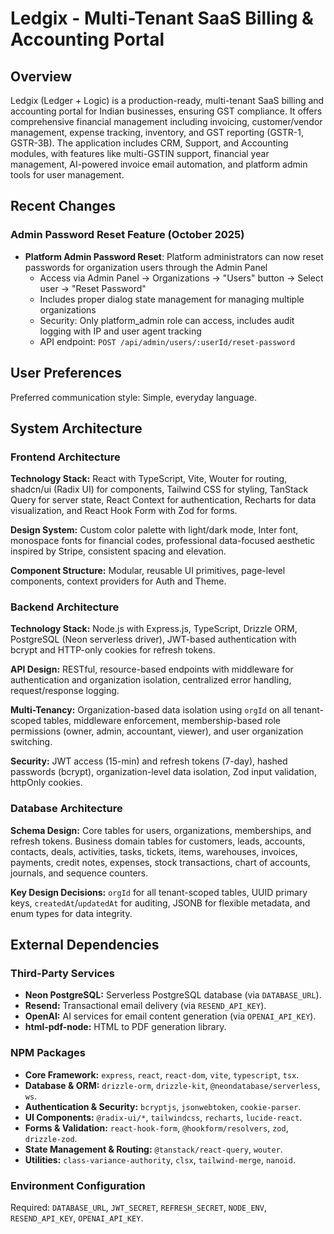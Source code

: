 # Ledgix - Multi-Tenant SaaS Billing & Accounting Portal

## Overview

Ledgix (Ledger + Logic) is a production-ready, multi-tenant SaaS billing and accounting portal for Indian businesses, ensuring GST compliance. It offers comprehensive financial management including invoicing, customer/vendor management, expense tracking, inventory, and GST reporting (GSTR-1, GSTR-3B). The application includes CRM, Support, and Accounting modules, with features like multi-GSTIN support, financial year management, AI-powered invoice email automation, and platform admin tools for user management.

## Recent Changes

### Admin Password Reset Feature (October 2025)
- **Platform Admin Password Reset**: Platform administrators can now reset passwords for organization users through the Admin Panel
  - Access via Admin Panel → Organizations → "Users" button → Select user → "Reset Password"
  - Includes proper dialog state management for managing multiple organizations
  - Security: Only platform_admin role can access, includes audit logging with IP and user agent tracking
  - API endpoint: `POST /api/admin/users/:userId/reset-password`

## User Preferences

Preferred communication style: Simple, everyday language.

## System Architecture

### Frontend Architecture

**Technology Stack:** React with TypeScript, Vite, Wouter for routing, shadcn/ui (Radix UI) for components, Tailwind CSS for styling, TanStack Query for server state, React Context for authentication, Recharts for data visualization, and React Hook Form with Zod for forms.

**Design System:** Custom color palette with light/dark mode, Inter font, monospace fonts for financial codes, professional data-focused aesthetic inspired by Stripe, consistent spacing and elevation.

**Component Structure:** Modular, reusable UI primitives, page-level components, context providers for Auth and Theme.

### Backend Architecture

**Technology Stack:** Node.js with Express.js, TypeScript, Drizzle ORM, PostgreSQL (Neon serverless driver), JWT-based authentication with bcrypt and HTTP-only cookies for refresh tokens.

**API Design:** RESTful, resource-based endpoints with middleware for authentication and organization isolation, centralized error handling, request/response logging.

**Multi-Tenancy:** Organization-based data isolation using `orgId` on all tenant-scoped tables, middleware enforcement, membership-based role permissions (owner, admin, accountant, viewer), and user organization switching.

**Security:** JWT access (15-min) and refresh tokens (7-day), hashed passwords (bcrypt), organization-level data isolation, Zod input validation, httpOnly cookies.

### Database Architecture

**Schema Design:** Core tables for users, organizations, memberships, and refresh tokens. Business domain tables for customers, leads, accounts, contacts, deals, activities, tasks, tickets, items, warehouses, invoices, payments, credit notes, expenses, stock transactions, chart of accounts, journals, and sequence counters.

**Key Design Decisions:** `orgId` for all tenant-scoped tables, UUID primary keys, `createdAt`/`updatedAt` for auditing, JSONB for flexible metadata, and enum types for data integrity.

## External Dependencies

### Third-Party Services

*   **Neon PostgreSQL:** Serverless PostgreSQL database (via `DATABASE_URL`).
*   **Resend:** Transactional email delivery (via `RESEND_API_KEY`).
*   **OpenAI:** AI services for email content generation (via `OPENAI_API_KEY`).
*   **html-pdf-node:** HTML to PDF generation library.

### NPM Packages

*   **Core Framework:** `express`, `react`, `react-dom`, `vite`, `typescript`, `tsx`.
*   **Database & ORM:** `drizzle-orm`, `drizzle-kit`, `@neondatabase/serverless`, `ws`.
*   **Authentication & Security:** `bcryptjs`, `jsonwebtoken`, `cookie-parser`.
*   **UI Components:** `@radix-ui/*`, `tailwindcss`, `recharts`, `lucide-react`.
*   **Forms & Validation:** `react-hook-form`, `@hookform/resolvers`, `zod`, `drizzle-zod`.
*   **State Management & Routing:** `@tanstack/react-query`, `wouter`.
*   **Utilities:** `class-variance-authority`, `clsx`, `tailwind-merge`, `nanoid`.

### Environment Configuration

Required: `DATABASE_URL`, `JWT_SECRET`, `REFRESH_SECRET`, `NODE_ENV`, `RESEND_API_KEY`, `OPENAI_API_KEY`.